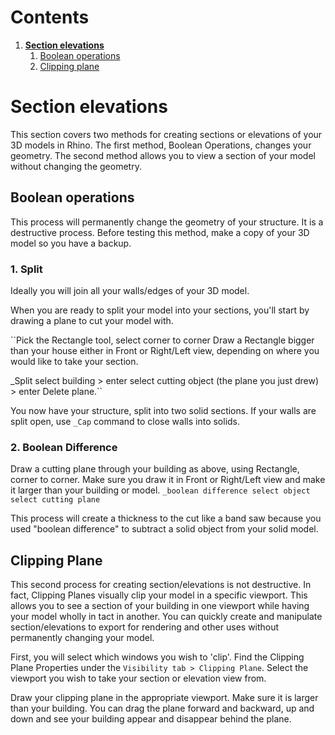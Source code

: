 # Contents
1. [**Section elevations**](#section-elevations)
    1. [Boolean operations](#boolean-operations)
    2. [Clipping plane](#clipping-plane)

# Section elevations
This section covers two methods for creating sections or elevations of your 3D models in Rhino.
The first method, Boolean Operations, changes your geometry.
The second method allows you to view a section of your model without changing the geometry.

## Boolean operations
This process will permanently change the geometry of your structure. It is a destructive process.
Before testing this method, make a copy of your 3D model so you have a backup.

### 1. Split

Ideally you will join all your walls/edges of your 3D model.

When you are ready to split your model into your sections, you'll start by drawing
a plane to cut your model with.

``Pick the Rectangle tool, select corner to corner
Draw a Rectangle bigger than your house either in Front or Right/Left view, depending on
where you would like to take your section.

_Split
select building > enter
select cutting object (the plane you just drew) > enter
Delete plane.``

You now have your structure, split into two solid sections.
If your walls are split open, use `_Cap` command to close walls into solids.

### 2. Boolean Difference

Draw a cutting plane through your building as above, using Rectangle, corner to corner.
Make sure you draw it in Front or Right/Left view and make it larger than your building or model.
``_boolean difference
select object
select cutting plane``

This process will create a thickness to the cut like a band saw because you used "boolean difference"
to subtract a solid object from your solid model.

## Clipping Plane

This second process for creating section/elevations is not destructive. In fact,
Clipping Planes visually clip your model in a specific viewport. This allows you to see a
section of your building in one viewport while having your model
wholly in tact in another. You can quickly create and manipulate section/elevations
to export for rendering and other uses without permanently changing your model.

First, you will select which windows you wish to 'clip'. Find the Clipping Plane Properties
under the `Visibility tab > Clipping Plane`. Select the viewport you wish to take your
section or elevation view from.

Draw your clipping plane in the appropriate viewport. Make sure it is larger than your building.
You can drag the plane forward and backward, up and down and see your building appear and
disappear behind the plane.
